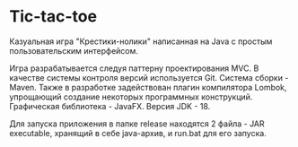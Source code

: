 # Tic-tac-toe
Казуальная игра "Крестики-нолики" написанная на Java с простым пользовательским интерфейсом.

Игра разрабатывается следуя паттерну проектирования MVC. В качестве системы контроля версий используется Git. Система сборки - Maven. Также в разработке задействован плагин компилятора Lombok, упрощающий создание некоторых программных конструкций. Графическая библиотека - JavaFX. Версия JDK - 18.

Для запуска приложения в папке release находятся 2 файла - JAR executable, хранящий в себе java-архив, и run.bat для его запуска.

